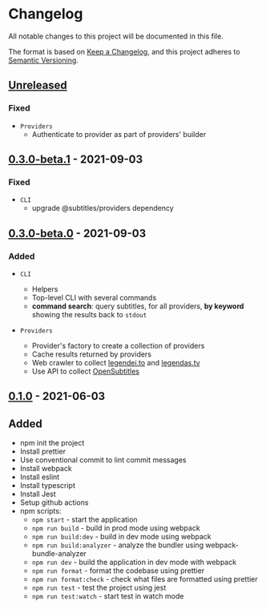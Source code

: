 # Changelog

All notable changes to this project will be documented in this file.

The format is based on [Keep a Changelog](https://keepachangelog.com/en/1.0.0/),
and this project adheres to [Semantic Versioning](https://semver.org/spec/v2.0.0.html).

## [Unreleased]

### Fixed

-   `Providers`
    -   Authenticate to provider as part of providers' builder

## [0.3.0-beta.1] - 2021-09-03

### Fixed

-   `CLI`
    -   upgrade @subtitles/providers dependency

## [0.3.0-beta.0] - 2021-09-03

### Added

-   `CLI`

    -   Helpers
    -   Top-level CLI with several commands
    -   **command search**: query subtitles, for all providers, **by keyword** showing the results back to `stdout`

-   `Providers`
    -   Provider's factory to create a collection of providers
    -   Cache results returned by providers
    -   Web crawler to collect [legendei.to](https://legendei.to) and [legendas.tv](http://legendas.tv)
    -   Use API to collect [OpenSubtitles](http://opensubtitles.com/)

## [0.1.0] - 2021-06-03

## Added

-   npm init the project
-   Install prettier
-   Use conventional commit to lint commit messages
-   Install webpack
-   Install eslint
-   Install typescript
-   Install Jest
-   Setup github actions
-   npm scripts:
    -   `npm start` - start the application
    -   `npm run build` - build in prod mode using webpack
    -   `npm run build:dev` - build in dev mode using webpack
    -   `npm run build:analyzer` - analyze the bundler using webpack-bundle-analyzer
    -   `npm run dev` - build the application in dev mode with webpack
    -   `npm run format` - format the codebase using prettier
    -   `npm run format:check` - check what files are formatted using prettier
    -   `npm run test` - test the project using jest
    -   `npm run test:watch` - start test in watch mode

[unreleased]: https://github.com/pherval/subtitle-finder/compare/v0.3.0-beta.1...HEAD
[0.3.0-beta.1]: https://github.com/pherval/subtitle-finder/compare/v0.3.0-beta.0...v0.3.0-beta.0
[0.3.0-beta.0]: https://github.com/pherval/subtitle-finder/compare/v0.1.0...v0.3.0-beta.0
[0.1.0]: https://github.com/pherval/subtitle-finder/tag/v0.1.0
